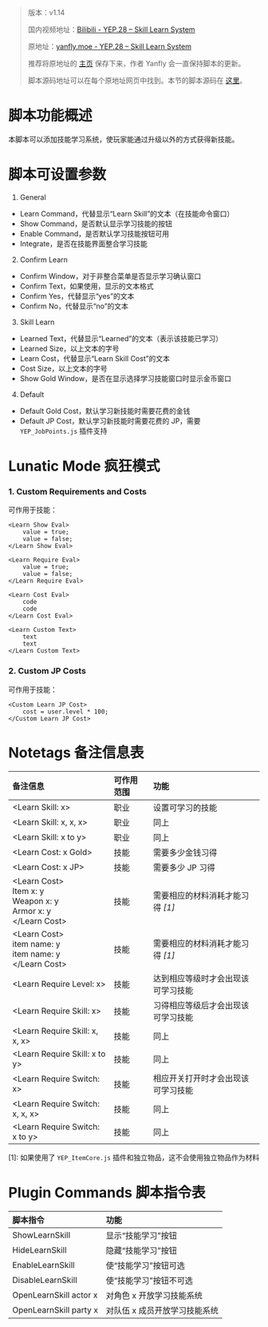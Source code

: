> 版本：v1.14
>
> 国内视频地址：[Bilibili - YEP.28 – Skill Learn System](https://www.bilibili.com/video/av3174787/#page=33)
>
> 原地址：[yanfly.moe - YEP.28 – Skill Learn System](http://yanfly.moe/2015/11/07/yep-25-damage-core/)
> 
> 推荐将原地址的 [主页](http://yanfly.moe/yep/) 保存下来，作者 Yanfly 会一直保持脚本的更新。
> 
> 脚本源码地址可以在每个原地址网页中找到。本节的脚本源码在 [这里](https://www.dropbox.com/s/c5nn3gqsyzu71bu/YEP_SkillLearnSystem.js?dl=0)。

# 脚本功能概述

本脚本可以添加技能学习系统，使玩家能通过升级以外的方式获得新技能。

# 脚本可设置参数

1. General

- Learn Command，代替显示“Learn Skill”的文本（在技能命令窗口）
- Show Command，是否默认显示学习技能的按钮
- Enable Command，是否默认学习技能按钮可用
- Integrate，是否在技能界面整合学习技能

2. Confirm Learn

- Confirm Window，对于非整合菜单是否显示学习确认窗口
- Confirm Text，如果使用，显示的文本格式
- Confirm Yes，代替显示“yes”的文本
- Confirm No，代替显示“no”的文本

3. Skill Learn

- Learned Text，代替显示“Learned”的文本（表示该技能已学习）
- Learned Size，以上文本的字号
- Learn Cost，代替显示“Learn Skill Cost”的文本
- Cost Size，以上文本的字号
- Show Gold Window，是否在显示选择学习技能窗口时显示金币窗口

4. Default

- Default Gold Cost，默认学习新技能时需要花费的金钱
- Default JP Cost，默认学习新技能时需要花费的 JP，需要 `YEP_JobPoints.js` 插件支持

# Lunatic Mode 疯狂模式

### 1. Custom Requirements and Costs

可作用于技能：
```
<Learn Show Eval>
    value = true;
    value = false;
</Learn Show Eval>

<Learn Require Eval>
    value = true;
    value = false;
</Learn Require Eval>

<Learn Cost Eval>
    code
    code
</Learn Cost Eval>

<Learn Custom Text>
    text
    text
</Learn Custom Text>
```

### 2. Custom JP Costs

可作用于技能：
```
<Custom Learn JP Cost>
    cost = user.level * 100;
</Custom Learn JP Cost>
```

# Notetags 备注信息表

备注信息|可作用范围|功能
:-|:-|:-
&lt;Learn Skill: x>|职业|设置可学习的技能
&lt;Learn Skill: x, x, x>|职业|同上
&lt;Learn Skill: x to y>|职业|同上
&lt;Learn Cost: x Gold>|技能|需要多少金钱习得
&lt;Learn Cost: x JP>|技能|需要多少 JP 习得
&lt;Learn Cost><br>Item x: y<br>Weapon x: y<br>Armor x: y<br>&lt;/Learn Cost>|技能|需要相应的材料消耗才能习得 *[1]*
&lt;Learn Cost><br>item name: y<br>item name: y<br>&lt;/Learn Cost>|技能|需要相应的材料消耗才能习得 *[1]*
&lt;Learn Require Level: x>|技能|达到相应等级时才会出现该可学习技能
&lt;Learn Require Skill: x>|技能|习得相应等级后才会出现该可学习技能
&lt;Learn Require Skill: x, x, x>|技能|同上
&lt;Learn Require Skill: x to y>|技能|同上
&lt;Learn Require Switch: x>|技能|相应开关打开时才会出现该可学习技能
&lt;Learn Require Switch: x, x, x>|技能|同上
&lt;Learn Require Switch: x to y>|技能|同上

\[1]: 如果使用了 `YEP_ItemCore.js` 插件和独立物品，这不会使用独立物品作为材料


# Plugin Commands 脚本指令表

脚本指令|功能
:-|:-
ShowLearnSkill            |显示“技能学习”按钮
HideLearnSkill            |隐藏“技能学习”按钮
EnableLearnSkill          |使“技能学习”按钮可选
DisableLearnSkill         |使“技能学习”按钮不可选
OpenLearnSkill actor x    |对角色 x 开放学习技能系统
OpenLearnSkill party x    |对队伍 x 成员开放学习技能系统
